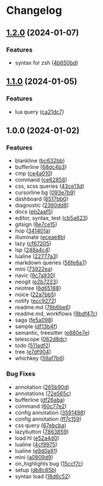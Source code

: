 # Changelog

## [1.2.0](https://github.com/maxmx03/hydra.nvim/compare/v1.1.0...v1.2.0) (2024-01-07)


### Features

* syntax for zsh ([4b650bd](https://github.com/maxmx03/hydra.nvim/commit/4b650bdf9babb50a4fffe0e8d272631ce4235bca))

## [1.1.0](https://github.com/maxmx03/hydra.nvim/compare/v1.0.0...v1.1.0) (2024-01-05)


### Features

* lua query ([ca21dc7](https://github.com/maxmx03/hydra.nvim/commit/ca21dc71ecfff9f2cbe5adc10676f6de8f72a37a))

## 1.0.0 (2024-01-02)


### Features

* blankline ([bc632bb](https://github.com/maxmx03/hydra.nvim/commit/bc632bb0b9ab3822888ed84222dc6c99375af87d))
* bufferline ([68dc4b3](https://github.com/maxmx03/hydra.nvim/commit/68dc4b33243ecb2773529872dec9f9556fd2051d))
* cmp ([ce4a010](https://github.com/maxmx03/hydra.nvim/commit/ce4a010bc197760bf3d07b2b933188a58427826b))
* command ([ce62858](https://github.com/maxmx03/hydra.nvim/commit/ce628589ae896c4cefed9ba6cc0106fe95c5c8d3))
* css, scss queries ([43ce13d](https://github.com/maxmx03/hydra.nvim/commit/43ce13deb5ffa3b62137953bc238ad76ecb3972d))
* cursorline bg ([093e7b9](https://github.com/maxmx03/hydra.nvim/commit/093e7b93247cb6131a913a7ce8757f0537e6dcc4))
* dashboard ([6517bb0](https://github.com/maxmx03/hydra.nvim/commit/6517bb0fcc70352b2f403fbaf5c69dfc4401deb4))
* diagnostic ([2360dd8](https://github.com/maxmx03/hydra.nvim/commit/2360dd86d3eab45fc5e40b1906b859e8f669f1cc))
* docs ([eb2aaf5](https://github.com/maxmx03/hydra.nvim/commit/eb2aaf5bb8dc5032377c2d4a1a211055581ed9c4))
* editor, syntax, test ([cb5a623](https://github.com/maxmx03/hydra.nvim/commit/cb5a6239e1810072eaa523439933bfd4aa9880fa))
* gitsign ([6e7ce15](https://github.com/maxmx03/hydra.nvim/commit/6e7ce15fd1a0db61430d7d43045e65af61d97868))
* hop ([341401a](https://github.com/maxmx03/hydra.nvim/commit/341401a0b760f3dd870e8d3e4b5e283d082e73e7))
* illuminate ([eceae8b](https://github.com/maxmx03/hydra.nvim/commit/eceae8b880c245615b264d919bedb67823580eb5))
* lazy ([cf67205](https://github.com/maxmx03/hydra.nvim/commit/cf672054d73a962cda80026c5b800faebeea7845))
* lsp ([248a4c4](https://github.com/maxmx03/hydra.nvim/commit/248a4c42c7e846d477e921a1d4e16dcdb83dc858))
* lualine ([22777a3](https://github.com/maxmx03/hydra.nvim/commit/22777a35c8989762f320117f5012c452c048258c))
* markdown queries ([56fe8a7](https://github.com/maxmx03/hydra.nvim/commit/56fe8a783e06d4f30e3235145e717369d07fce5b))
* mini ([73922ea](https://github.com/maxmx03/hydra.nvim/commit/73922eac8992e94769755419755b59c26548f2b9))
* navic ([9c7a930](https://github.com/maxmx03/hydra.nvim/commit/9c7a930a1a4ec0ec56af1caeb0725b7bfa13a3e9))
* neogit ([e2b7223](https://github.com/maxmx03/hydra.nvim/commit/e2b72231d93286f521747ecaba399553c2d4ff95))
* neotree ([6d65188](https://github.com/maxmx03/hydra.nvim/commit/6d6518825250ae9b503fe4b84f6b26b260795b29))
* noice ([22a7bb5](https://github.com/maxmx03/hydra.nvim/commit/22a7bb5e51eddad64c3cfd9df4ad579ec2ec00c2))
* notify ([ecc9272](https://github.com/maxmx03/hydra.nvim/commit/ecc9272d5e4cd481b956d53e0c36a7bb35a4118d))
* readme.md ([76b6be6](https://github.com/maxmx03/hydra.nvim/commit/76b6be62c0f887e62ad8629f512c1596c395f609))
* readme.md, workflows ([9bdf47c](https://github.com/maxmx03/hydra.nvim/commit/9bdf47c3a977fe4bc9654e4447de8c7e17d819da))
* saga ([fe5a098](https://github.com/maxmx03/hydra.nvim/commit/fe5a098672d6371907b9e29da65905f1f8c33c87))
* sample ([df13b4f](https://github.com/maxmx03/hydra.nvim/commit/df13b4fb70cbc7d1c42a57a087d9c283b0a5bafe))
* semantic, treesitter ([e880e7e](https://github.com/maxmx03/hydra.nvim/commit/e880e7ecc1d971b495fe2df3f449380bc972d84f))
* telescope ([062d8dc](https://github.com/maxmx03/hydra.nvim/commit/062d8dce567a12e041ea8bcb99296760364ba02c))
* todo ([511adf2](https://github.com/maxmx03/hydra.nvim/commit/511adf2e9330ed2335d116d072a79a8352f29d9e))
* tree ([e7df904](https://github.com/maxmx03/hydra.nvim/commit/e7df904f97e8dbeb04b61f1ebc17546fb68b4315))
* whichkey ([59af7b6](https://github.com/maxmx03/hydra.nvim/commit/59af7b6eb1f1a490c4950d767009a9c6b02928e8))


### Bug Fixes

* annotation ([265b90d](https://github.com/maxmx03/hydra.nvim/commit/265b90db980fd2663f99ed6473b8dcec85a92d9c))
* annotations ([72e565c](https://github.com/maxmx03/hydra.nvim/commit/72e565c1523f4f0c831d26ece801d7371dc14668))
* bufferline ([df26aba](https://github.com/maxmx03/hydra.nvim/commit/df26aba07e1d4e1182cf7c5d34cc1548d2965c05))
* command ([60c77e2](https://github.com/maxmx03/hydra.nvim/commit/60c77e26bb72fccc3a53ea67b298a6e1fa8812df))
* config annotation ([3591498](https://github.com/maxmx03/hydra.nvim/commit/3591498db53c47c8df9b98f3e5ff8e821b85256e))
* config annotation ([ff7c159](https://github.com/maxmx03/hydra.nvim/commit/ff7c15987461e27e7c7e54aad5b379e47bf54a79))
* css query ([67ebcba](https://github.com/maxmx03/hydra.nvim/commit/67ebcba01ef7119e6591d399f84bae2c8b74bafd))
* lazybutton ([7863859](https://github.com/maxmx03/hydra.nvim/commit/7863859567225ad61724bbcf364be5863ad9904b))
* load hl ([e52a4d0](https://github.com/maxmx03/hydra.nvim/commit/e52a4d040f5e6f79d08b054b190588180796d8a2))
* lualine ([4cf9975](https://github.com/maxmx03/hydra.nvim/commit/4cf99756435b3f1aab02e03ef187c2f51da1d32f))
* lualine ([e9d0a91](https://github.com/maxmx03/hydra.nvim/commit/e9d0a91cb9bc8401065a3aadaded3e690464ce96))
* mini ([a0809d9](https://github.com/maxmx03/hydra.nvim/commit/a0809d9871ce081f08aad2ac90e87a5618e5eee9))
* on_highlights bug ([15ccf7c](https://github.com/maxmx03/hydra.nvim/commit/15ccf7cf825296bf9172e40d3648baf617637fdc))
* setup ([db8c85b](https://github.com/maxmx03/hydra.nvim/commit/db8c85b3e19a8064e27253cd82a66857cd03d926))
* syntax load ([18d6c52](https://github.com/maxmx03/hydra.nvim/commit/18d6c52a74b777ca0b2c717772dd15cee1c768da))
